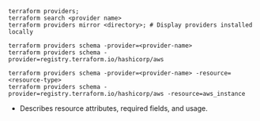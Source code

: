 ```shell
terraform providers;
terraform search <provider name>
terraform providers mirror <directory>; # Display providers installed locally 
```

```shell
terraform providers schema -provider=<provider-name>
terraform providers schema -provider=registry.terraform.io/hashicorp/aws
```

```shell
terraform providers schema -provider=<provider-name> -resource=<resource-type>
terraform providers schema -provider=registry.terraform.io/hashicorp/aws -resource=aws_instance
```
- Describes resource attributes, required fields, and usage.
